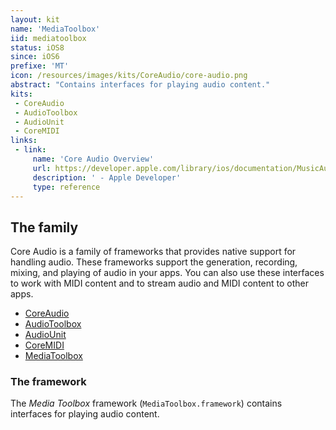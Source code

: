 ```yaml
---
layout: kit
name: 'MediaToolbox'
iid: mediatoolbox
status: iOS8
since: iOS6
prefixe: 'MT'
icon: /resources/images/kits/CoreAudio/core-audio.png
abstract: "Contains interfaces for playing audio content."
kits:
 - CoreAudio
 - AudioToolbox
 - AudioUnit
 - CoreMIDI
links:
 - link:
     name: 'Core Audio Overview'
     url: https://developer.apple.com/library/ios/documentation/MusicAudio/Conceptual/CoreAudioOverview/Introduction/Introduction.html
     description: ' - Apple Developer'
     type: reference
---
```


## The family

Core Audio is a family of frameworks that provides native support for handling audio. These frameworks support the generation, recording, mixing, and playing of audio in your apps. You can also use these interfaces to work with MIDI content and to stream audio and MIDI content to other apps.

* [CoreAudio](/CoreAudio)
* [AudioToolbox](/AudioToolbox)
* [AudioUnit](/AudioUnit)
* [CoreMIDI](/CoreMIDI)
* [MediaToolbox](/MediaToolbox)


### The framework

The *Media Toolbox* framework (`MediaToolbox.framework`) contains interfaces for playing audio content.

